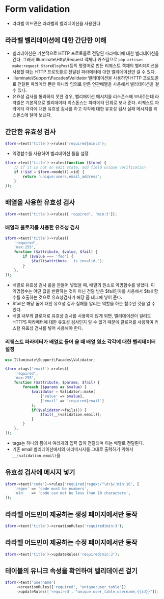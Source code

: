 # Form validation 
- 라라벨 어드민은 라라벨의 벨리데이션을 사용한다.

## 라라벨 벨리데이션에 대한 간단한 이해
- 벨리데이션은 기본적으로 HTTP 프로토콜로 전달된 파라메터에 대한 벨리데이션을 건다. 그래서 Illuminate\Http\Request 객체나 커스텀으로 `php artisan make:request StoreBlogPost`등의 명령어로 만든 리퀘스트 객체의 벨리데이션을 사용할 때는 HTTP 프로토콜로 전달된 파라메터에 대한 벨리데이션만 걸 수 있다.
- Illuminate\Support\Facades\Validator 벨리데이션을 사용하면 HTTP 프로토콜로 전달된 파라메터 뿐만 아니라 임의로 만든 연관배열을 사용해서 벨리데이션을 걸 수 있다.
- 유효성 검사를 통과하지 못한 경우, 벨리에이션 메시지를 리스폰스에 보내주는데 라라벨은 기본적으로 벨리데이터 리스폰스는 파라메터 단위로 보내 준다. 리퀘스트 파라메터 각각에 대한 유효성 검사를 하고 각각에 대한 유효성 검사 실패 메시지를 리스폰스에 달아 보낸다.

## 간단한 유효성 검사
```php
$form->text('title')->rules('required|min:3');
```

- 익명함수를 사용하여 벨리데이션 룰을 설정
```php
$form->text('title')->rules(function ($form) {
    // If it is not an edit state, add field unique verification
    if (!$id = $form->model()->id) {
        return 'unique:users,email_address';
    }
});
```

## 배열을 사용한 유효성 검사
```php
$form->text('title')->rules(['required', 'min:3']);
```


### 배열과 클로저를 사용한 유효성 검사
```php
$form->text('title')->rules([
    'required',
    'max:255',
    function ($attribute, $value, $fail) {
        if ($value === 'foo') {
            $fail($attribute.' is invalid.');
        }
    },
]);
```
- 배열로 유효성 검사 룰을 만들어 넣었을 때, 배열의 원소로 익명함수를 넣었다. 이 익명함수는 어떤 값을 반환하는 것이 아닌 전달 받은 $fail인자를 사용해서 $fail 함수를 호출하는 것으로 유효성검사가 해당 폼 테그에 넣어 준다.
- $fail은 해당 폼에 대한 유효성 검사 실패를 알리는 역할을 하는 함수인 것을 알 수 있다.
- 배열 내부의 클로저로 유효성 검사를 사용하지 않게 되면, 벨리데이션이 걸려도 HTTPS 파라메터에 대한 유효성 검사인지 알 수 없기 때문에 클로저를 사용하여 커스텀 유효성 검사를 넣어 사용해야 한다.

### 리퀘스트 파라메터가 배열로 들어 올 때 배열 원소 각각에 대한 벨리데이터 설정
```php
use Illuminate\Support\Facades\Validator;
```
```php
$form->tags('email')->rules([
    'required',
    'max:255',
    function ($attribute, $params, $fail) {
        foreach ($params as $value) {
            $validator = Validator::make(
                ['value' => $value],
                ['email' => 'required|email']
            );
            if($validator->fails()) {
                $fail(__(validation.email));
            }
        }
    },
]);
```
- tags는 하나의 폼에서 여러개의 입력 값이 전달되며 이는 배열로 전달된다.
- 기존 email 벨리데이션에서의 에러메시지를 그대로 출력하기 위해서 `__(validation.email)`을 

## 유효성 검사에 메시지 넣기
```php
$form->text('code')->rules('required|regex:/^\d+$/|min:10', [
    'regex' => 'code must be numbers',
    'min'   => 'code can not be less than 10 characters',
]);
```

## 라라벨 어드민이 제공하는 생성 페이지에서만 동작
```php
$form->text('title')->creationRules('required|min:3');
```

## 라라벨 어드민이 제공하는 수정 페이지에서만 동작
```php
$form->text('title')->updateRules('required|min:3');
```

## 테이블의 유니크 속성을 확인하여 벨리데이션 걸기
```php
$form->text('username')
     ->creationRules(['required', "unique:user_table"])
     ->updateRules(['required', "unique:user_table,username,{{id}}"]);
```

